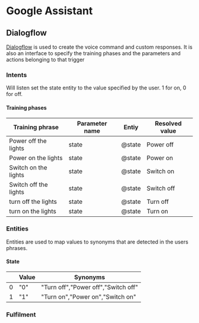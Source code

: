 # Google Assistant

## Dialogflow
[Dialogflow](https://dialogflow.cloud.google.com/?region=EU2#) is used to create the voice command and custom responses.
It is also an interface to specify the training phases and the parameters and actions belonging to that trigger

### Intents
Will listen set the state entity to the value specified by the user. 1 for on, 0 for off.

#### Training phases

| Training phrase       | Parameter name | Entiy  | Resolved value |
|-----------------------|----------------|--------|----------------|
| Power off the lights  | state          | @state | Power off      |
| Power on the lights   | state          | @state | Power on       |
| Switch on the lights  | state          | @state | Switch on      |
| Switch off the lights | state          | @state | Switch off     |
| turn off the lights   | state          | @state | Turn off       |
| turn on the lights    | state          | @state | Turn on        |

### Entities
Entities are used to map values to synonyms that are detected in the users phrases. 

#### State

|       | Value | Synonyms                            |
|-------|-------|-------------------------------------|
| 0     | "0"   | "Turn off","Power off","Switch off" |
| 1     | "1"   | "Turn on","Power on","Switch on"    |

### Fulfilment
